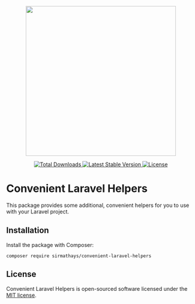 <p align="center">
    <img src="https://matti.suoraniemi.com/storage/forur2.png" width="400">
</p>

<p align="center">
    <a href="https://packagist.org/packages/sirmathays/convenient-laravel-helpers">
        <img src="https://img.shields.io/packagist/dt/sirmathays/convenient-laravel-helpers" alt="Total Downloads">
    </a>
    <a href="https://packagist.org/packages/sirmathays/convenient-laravel-helpers">
        <img src="https://img.shields.io/packagist/v/sirmathays/convenient-laravel-helpers" alt="Latest Stable Version">
    </a>
    <a href="https://packagist.org/packages/sirmathays/convenient-laravel-helpers">
        <img src="https://img.shields.io/packagist/l/sirmathays/convenient-laravel-helpers" alt="License">
    </a>
</p>

# Convenient Laravel Helpers

This package provides some additional, convenient helpers for you to use with your Laravel project.

## Installation

Install the package with Composer:

    composer require sirmathays/convenient-laravel-helpers

## License

Convenient Laravel Helpers is open-sourced software licensed under the [MIT license](LICENSE.md).
